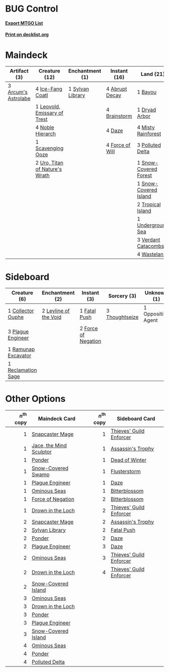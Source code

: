 # BUG Control

#### [Export MTGO List](../collection/BUG%20Control/BUG%20Control.txt)
#### [Print on decklist.org](http://decklist.org/?deckmain=4%09Abrupt%20Decay%0A3%09Arcum's%20Astrolabe%0A1%09Bayou%0A4%09Brainstorm%0A4%09Daze%0A1%09Dryad%20Arbor%0A4%09Force%20of%20Will%0A4%09Green%20Sun's%20Zenith%0A4%09Ice-Fang%20Coatl%0A1%09Leovold,%20Emissary%20of%20Trest%0A4%09Misty%20Rainforest%0A4%09Noble%20Hierarch%0A3%09Oko,%20Thief%20of%20Crowns%0A3%09Polluted%20Delta%0A1%09Scavenging%20Ooze%0A1%09Snow-Covered%20Forest%0A1%09Snow-Covered%20Island%0A1%09Sylvan%20Library%0A2%09Tropical%20Island%0A1%09Underground%20Sea%0A2%09Uro,%20Titan%20of%20Nature's%20Wrath%0A3%09Verdant%20Catacombs%0A4%09Wasteland&deckside=1%09Collector%20Ouphe%0A1%09Fatal%20Push%0A2%09Force%20of%20Negation%0A2%09Leyline%20of%20the%20Void%0A1%09Opposition%20Agent%0A3%09Plague%20Engineer%0A1%09Ramunap%20Excavator%0A1%09Reclamation%20Sage%0A3%09Thoughtseize)
# Maindeck

|                                         Artifact (3)                                         |                                              Creature (12)                                              |                                     Enchantment (1)                                     |                                      Instant (16)                                       |                                           Land (21)                                            |                                        Planeswalker (3)                                         |                                          Sorcery (4)                                          |
|----------------------------------------------------------------------------------------------|---------------------------------------------------------------------------------------------------------|-----------------------------------------------------------------------------------------|-----------------------------------------------------------------------------------------|------------------------------------------------------------------------------------------------|-------------------------------------------------------------------------------------------------|-----------------------------------------------------------------------------------------------|
|3 [Arcum's Astrolabe](http://gatherer.wizards.com/Pages/Card/Details.aspx?multiverseid=464169)|4 [Ice-Fang Coatl](http://gatherer.wizards.com/Pages/Card/Details.aspx?multiverseid=464152)              |1 [Sylvan Library](http://gatherer.wizards.com/Pages/Card/Details.aspx?multiverseid=2240)|4 [Abrupt Decay](http://gatherer.wizards.com/Pages/Card/Details.aspx?multiverseid=456061)|1 [Bayou](http://gatherer.wizards.com/Pages/Card/Details.aspx?multiverseid=879)                 |3 [Oko, Thief of Crowns](http://gatherer.wizards.com/Pages/Card/Details.aspx?multiverseid=473159)|4 [Green Sun's Zenith](http://gatherer.wizards.com/Pages/Card/Details.aspx?multiverseid=413711)|
|                                                                                              |1 [Leovold, Emissary of Trest](http://gatherer.wizards.com/Pages/Card/Details.aspx?multiverseid=416834)  |                                                                                         |4 [Brainstorm](http://gatherer.wizards.com/Pages/Card/Details.aspx?multiverseid=3897)    |1 [Dryad Arbor](http://gatherer.wizards.com/Pages/Card/Details.aspx?multiverseid=136196)        |                                                                                                 |                                                                                               |
|                                                                                              |4 [Noble Hierarch](http://gatherer.wizards.com/Pages/Card/Details.aspx?multiverseid=179434)              |                                                                                         |4 [Daze](http://gatherer.wizards.com/Pages/Card/Details.aspx?multiverseid=189255)        |4 [Misty Rainforest](http://gatherer.wizards.com/Pages/Card/Details.aspx?multiverseid=405102)   |                                                                                                 |                                                                                               |
|                                                                                              |1 [Scavenging Ooze](http://gatherer.wizards.com/Pages/Card/Details.aspx?multiverseid=420783)             |                                                                                         |4 [Force of Will](http://gatherer.wizards.com/Pages/Card/Details.aspx?multiverseid=3107) |3 [Polluted Delta](http://gatherer.wizards.com/Pages/Card/Details.aspx?multiverseid=405104)     |                                                                                                 |                                                                                               |
|                                                                                              |2 [Uro, Titan of Nature's Wrath](http://gatherer.wizards.com/Pages/Card/Details.aspx?multiverseid=476480)|                                                                                         |                                                                                         |1 [Snow-Covered Forest](http://gatherer.wizards.com/Pages/Card/Details.aspx?multiverseid=121192)|                                                                                                 |                                                                                               |
|                                                                                              |                                                                                                         |                                                                                         |                                                                                         |1 [Snow-Covered Island](http://gatherer.wizards.com/Pages/Card/Details.aspx?multiverseid=121130)|                                                                                                 |                                                                                               |
|                                                                                              |                                                                                                         |                                                                                         |                                                                                         |2 [Tropical Island](http://gatherer.wizards.com/Pages/Card/Details.aspx?multiverseid=884)       |                                                                                                 |                                                                                               |
|                                                                                              |                                                                                                         |                                                                                         |                                                                                         |1 [Underground Sea](http://gatherer.wizards.com/Pages/Card/Details.aspx?multiverseid=886)       |                                                                                                 |                                                                                               |
|                                                                                              |                                                                                                         |                                                                                         |                                                                                         |3 [Verdant Catacombs](http://gatherer.wizards.com/Pages/Card/Details.aspx?multiverseid=405113)  |                                                                                                 |                                                                                               |
|                                                                                              |                                                                                                         |                                                                                         |                                                                                         |4 [Wasteland](http://gatherer.wizards.com/Pages/Card/Details.aspx?multiverseid=413790)          |                                                                                                 |                                                                                               |


# Sideboard

|                                         Creature (6)                                         |                                        Enchantment (2)                                         |                                         Instant (3)                                          |                                       Sorcery (3)                                       |   Unknown (1)    |
|----------------------------------------------------------------------------------------------|------------------------------------------------------------------------------------------------|----------------------------------------------------------------------------------------------|-----------------------------------------------------------------------------------------|------------------|
|1 [Collector Ouphe](http://gatherer.wizards.com/Pages/Card/Details.aspx?multiverseid=464107)  |2 [Leyline of the Void](http://gatherer.wizards.com/Pages/Card/Details.aspx?multiverseid=107682)|1 [Fatal Push](http://gatherer.wizards.com/Pages/Card/Details.aspx?multiverseid=423724)       |3 [Thoughtseize](http://gatherer.wizards.com/Pages/Card/Details.aspx?multiverseid=438676)|1 Opposition Agent|
|3 [Plague Engineer](http://gatherer.wizards.com/Pages/Card/Details.aspx?multiverseid=464049)  |                                                                                                |2 [Force of Negation](http://gatherer.wizards.com/Pages/Card/Details.aspx?multiverseid=464001)|                                                                                         |                  |
|1 [Ramunap Excavator](http://gatherer.wizards.com/Pages/Card/Details.aspx?multiverseid=430818)|                                                                                                |                                                                                              |                                                                                         |                  |
|1 [Reclamation Sage](http://gatherer.wizards.com/Pages/Card/Details.aspx?multiverseid=389651) |                                                                                                |                                                                                              |                                                                                         |                  |


# Other Options

|*n*<sup>th</sup> copy|                                          Maindeck Card                                           |*n*<sup>th</sup> copy|                                          Sideboard Card                                          |
|--------------------:|--------------------------------------------------------------------------------------------------|--------------------:|--------------------------------------------------------------------------------------------------|
|                    1|[Snapcaster Mage](http://gatherer.wizards.com/Pages/Card/Details.aspx?multiverseid=227676)        |                    1|[Thieves' Guild Enforcer](http://gatherer.wizards.com/Pages/Card/Details.aspx?multiverseid=485448)|
|                    1|[Jace, the Mind Sculptor](http://gatherer.wizards.com/Pages/Card/Details.aspx?multiverseid=442051)|                    1|[Assassin's Trophy](http://gatherer.wizards.com/Pages/Card/Details.aspx?multiverseid=452902)      |
|                    1|[Ponder](http://gatherer.wizards.com/Pages/Card/Details.aspx?multiverseid=451051)                 |                    1|[Dead of Winter](http://gatherer.wizards.com/Pages/Card/Details.aspx?multiverseid=464034)         |
|                    1|[Snow-Covered Swamp](http://gatherer.wizards.com/Pages/Card/Details.aspx?multiverseid=121256)     |                    1|[Flusterstorm](http://gatherer.wizards.com/Pages/Card/Details.aspx?multiverseid=228255)           |
|                    1|[Plague Engineer](http://gatherer.wizards.com/Pages/Card/Details.aspx?multiverseid=464049)        |                    1|[Daze](http://gatherer.wizards.com/Pages/Card/Details.aspx?multiverseid=189255)                   |
|                    1|[Ominous Seas](http://gatherer.wizards.com/Pages/Card/Details.aspx?multiverseid=479581)           |                    1|[Bitterblossom](http://gatherer.wizards.com/Pages/Card/Details.aspx?multiverseid=397701)          |
|                    1|[Force of Negation](http://gatherer.wizards.com/Pages/Card/Details.aspx?multiverseid=464001)      |                    2|[Bitterblossom](http://gatherer.wizards.com/Pages/Card/Details.aspx?multiverseid=397701)          |
|                    1|[Drown in the Loch](http://gatherer.wizards.com/Pages/Card/Details.aspx?multiverseid=473150)      |                    2|[Thieves' Guild Enforcer](http://gatherer.wizards.com/Pages/Card/Details.aspx?multiverseid=485448)|
|                    2|[Snapcaster Mage](http://gatherer.wizards.com/Pages/Card/Details.aspx?multiverseid=227676)        |                    2|[Assassin's Trophy](http://gatherer.wizards.com/Pages/Card/Details.aspx?multiverseid=452902)      |
|                    2|[Sylvan Library](http://gatherer.wizards.com/Pages/Card/Details.aspx?multiverseid=2240)           |                    2|[Fatal Push](http://gatherer.wizards.com/Pages/Card/Details.aspx?multiverseid=423724)             |
|                    2|[Ponder](http://gatherer.wizards.com/Pages/Card/Details.aspx?multiverseid=451051)                 |                    2|[Daze](http://gatherer.wizards.com/Pages/Card/Details.aspx?multiverseid=189255)                   |
|                    2|[Plague Engineer](http://gatherer.wizards.com/Pages/Card/Details.aspx?multiverseid=464049)        |                    3|[Daze](http://gatherer.wizards.com/Pages/Card/Details.aspx?multiverseid=189255)                   |
|                    2|[Ominous Seas](http://gatherer.wizards.com/Pages/Card/Details.aspx?multiverseid=479581)           |                    3|[Thieves' Guild Enforcer](http://gatherer.wizards.com/Pages/Card/Details.aspx?multiverseid=485448)|
|                    2|[Drown in the Loch](http://gatherer.wizards.com/Pages/Card/Details.aspx?multiverseid=473150)      |                    4|[Thieves' Guild Enforcer](http://gatherer.wizards.com/Pages/Card/Details.aspx?multiverseid=485448)|
|                    2|[Snow-Covered Island](http://gatherer.wizards.com/Pages/Card/Details.aspx?multiverseid=121130)    |                     |                                                                                                  |
|                    3|[Ominous Seas](http://gatherer.wizards.com/Pages/Card/Details.aspx?multiverseid=479581)           |                     |                                                                                                  |
|                    3|[Drown in the Loch](http://gatherer.wizards.com/Pages/Card/Details.aspx?multiverseid=473150)      |                     |                                                                                                  |
|                    3|[Ponder](http://gatherer.wizards.com/Pages/Card/Details.aspx?multiverseid=451051)                 |                     |                                                                                                  |
|                    3|[Plague Engineer](http://gatherer.wizards.com/Pages/Card/Details.aspx?multiverseid=464049)        |                     |                                                                                                  |
|                    3|[Snow-Covered Island](http://gatherer.wizards.com/Pages/Card/Details.aspx?multiverseid=121130)    |                     |                                                                                                  |
|                    4|[Ominous Seas](http://gatherer.wizards.com/Pages/Card/Details.aspx?multiverseid=479581)           |                     |                                                                                                  |
|                    4|[Ponder](http://gatherer.wizards.com/Pages/Card/Details.aspx?multiverseid=451051)                 |                     |                                                                                                  |
|                    4|[Polluted Delta](http://gatherer.wizards.com/Pages/Card/Details.aspx?multiverseid=405104)         |                     |                                                                                                  |

